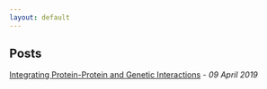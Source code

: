 ```yaml
---
layout: default
---
```


## Posts

[Integrating Protein-Protein and Genetic Interactions](./idekerDataSet.html) - *09 April 2019*
